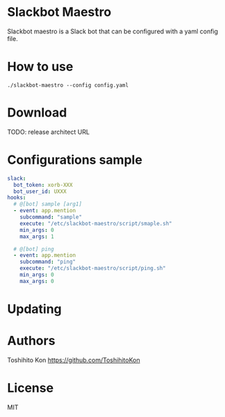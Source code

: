 # Slackbot Maestro

Slackbot maestro is a Slack bot that can be configured with a yaml config file.

# How to use

```
./slackbot-maestro --config config.yaml
```

# Download

TODO: release architect URL

# Configurations sample

```yaml
slack:
  bot_token: xorb-XXX
  bot_user_id: UXXX
hooks:
  # @[bot] sample [arg1]
  - event: app.mention
    subcommand: "sample"
    execute: "/etc/slackbot-maestro/script/smaple.sh"
    min_args: 0
    max_args: 1

  # @[bot] ping
  - event: app.mention
    subcommand: "ping"
    execute: "/etc/slackbot-maestro/script/ping.sh"
    min_args: 0
    max_args: 0
```

# Updating

# Authors

Toshihito Kon https://github.com/ToshihitoKon

# License

MIT
